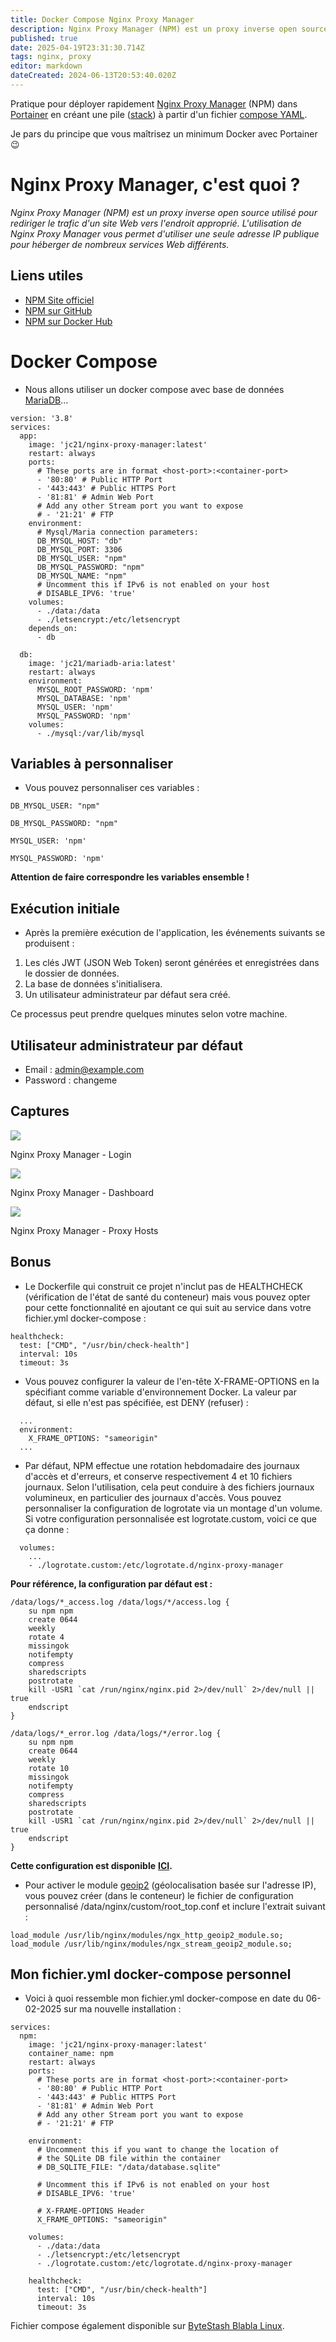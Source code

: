 ```yaml
---
title: Docker Compose Nginx Proxy Manager
description: Nginx Proxy Manager (NPM) est un proxy inverse open source utilisé pour rediriger le trafic d'un site Web vers l'endroit approprié.
published: true
date: 2025-04-19T23:31:30.714Z
tags: nginx, proxy
editor: markdown
dateCreated: 2024-06-13T20:53:40.020Z
---
```


Pratique pour déployer rapidement [Nginx Proxy Manager](https://nginxproxymanager.com) (NPM) dans [Portainer](https://www.portainer.io/) en créant une pile ([stack](https://docs.portainer.io/user/docker/stacks)) à partir d'un fichier [compose YAML](https://docs.docker.com/compose/compose-application-model/).

Je pars du principe que vous maîtrisez un minimum Docker avec Portainer 😉

# Nginx Proxy Manager, c'est quoi ?

*Nginx Proxy Manager (NPM) est un proxy inverse open source utilisé pour rediriger le trafic d'un site Web vers l'endroit approprié. L'utilisation de Nginx Proxy Manager vous permet d'utiliser une seule adresse IP publique pour héberger de nombreux services Web différents.*

## Liens utiles

-   [NPM Site officiel](https://nginxproxymanager.com)
-   [NPM sur GitHub](https://github.com/NginxProxyManager/nginx-proxy-manager)
-   [NPM sur Docker Hub](https://hub.docker.com/r/jc21/nginx-proxy-manager)

# Docker Compose

-   Nous allons utiliser un docker compose avec base de données [MariaDB](https://mariadb.org)…

```plaintext
version: '3.8'
services:
  app:
    image: 'jc21/nginx-proxy-manager:latest'
    restart: always
    ports:
      # These ports are in format <host-port>:<container-port>
      - '80:80' # Public HTTP Port
      - '443:443' # Public HTTPS Port
      - '81:81' # Admin Web Port
      # Add any other Stream port you want to expose
      # - '21:21' # FTP
    environment:
      # Mysql/Maria connection parameters:
      DB_MYSQL_HOST: "db"
      DB_MYSQL_PORT: 3306
      DB_MYSQL_USER: "npm"
      DB_MYSQL_PASSWORD: "npm"
      DB_MYSQL_NAME: "npm"
      # Uncomment this if IPv6 is not enabled on your host
      # DISABLE_IPV6: 'true'
    volumes:
      - ./data:/data
      - ./letsencrypt:/etc/letsencrypt
    depends_on:
      - db

  db:
    image: 'jc21/mariadb-aria:latest'
    restart: always
    environment:
      MYSQL_ROOT_PASSWORD: 'npm'
      MYSQL_DATABASE: 'npm'
      MYSQL_USER: 'npm'
      MYSQL_PASSWORD: 'npm'
    volumes:
      - ./mysql:/var/lib/mysql
```

## Variables à personnaliser

-   Vous pouvez personnaliser ces variables :

`DB_MYSQL_USER: "npm"`

`DB_MYSQL_PASSWORD: "npm"`

`MYSQL_USER: 'npm'`

`MYSQL_PASSWORD: 'npm'`

**Attention de faire correspondre les variables ensemble !**

## Exécution initiale​

-   Après la première exécution de l'application, les événements suivants se produisent :

1.  Les clés JWT (JSON Web Token) seront générées et enregistrées dans le dossier de données.
2.  La base de données s'initialisera.
3.  Un utilisateur administrateur par défaut sera créé.

Ce processus peut prendre quelques minutes selon votre machine.

## Utilisateur administrateur par défaut​

-   Email : admin@example.com
-   Password : changeme

## Captures

![](/docker-compose-nginx-proxy-manager/npm-login.png)

Nginx Proxy Manager - Login

![](/docker-compose-nginx-proxy-manager/npm-dashboard.png)

Nginx Proxy Manager - Dashboard

![](/docker-compose-nginx-proxy-manager/npm-proxy-hosts.png)

Nginx Proxy Manager - Proxy Hosts

## Bonus

-   Le Dockerfile qui construit ce projet n'inclut pas de HEALTHCHECK (vérification de l'état de santé du conteneur) mais vous pouvez opter pour cette fonctionnalité en ajoutant ce qui suit au service dans votre fichier.yml docker-compose :

```plaintext
healthcheck:
  test: ["CMD", "/usr/bin/check-health"]
  interval: 10s
  timeout: 3s
```

-   Vous pouvez configurer la valeur de l'en-tête X-FRAME-OPTIONS en la spécifiant comme variable d'environnement Docker. La valeur par défaut, si elle n'est pas spécifiée, est DENY (refuser) :

```plaintext
  ...
  environment:
    X_FRAME_OPTIONS: "sameorigin"
  ...
```

-   Par défaut, NPM effectue une rotation hebdomadaire des journaux d'accès et d'erreurs, et conserve respectivement 4 et 10 fichiers journaux. Selon l'utilisation, cela peut conduire à des fichiers journaux volumineux, en particulier des journaux d'accès. Vous pouvez personnaliser la configuration de logrotate via un montage d'un volume. Si votre configuration personnalisée est logrotate.custom, voici ce que ça donne :

```plaintext
  volumes:
    ...
    - ./logrotate.custom:/etc/logrotate.d/nginx-proxy-manager
```

**Pour référence, la configuration par défaut est :**

```plaintext
/data/logs/*_access.log /data/logs/*/access.log {
    su npm npm
    create 0644
    weekly
    rotate 4
    missingok
    notifempty
    compress
    sharedscripts
    postrotate
    kill -USR1 `cat /run/nginx/nginx.pid 2>/dev/null` 2>/dev/null || true
    endscript
}

/data/logs/*_error.log /data/logs/*/error.log {
    su npm npm
    create 0644
    weekly
    rotate 10
    missingok
    notifempty
    compress
    sharedscripts
    postrotate
    kill -USR1 `cat /run/nginx/nginx.pid 2>/dev/null` 2>/dev/null || true
    endscript
}
```

**Cette configuration est disponible** [**ICI**](https://github.com/NginxProxyManager/nginx-proxy-manager/blob/develop/docker/rootfs/etc/logrotate.d/nginx-proxy-manager)**.**

-   Pour activer le module [geoip2](https://docs.nginx.com/nginx/admin-guide/dynamic-modules/geoip2/) (géolocalisation basée sur l'adresse IP), vous pouvez créer (dans le conteneur) le fichier de configuration personnalisé /data/nginx/custom/root\_top.conf et inclure l'extrait suivant :

```plaintext
load_module /usr/lib/nginx/modules/ngx_http_geoip2_module.so;
load_module /usr/lib/nginx/modules/ngx_stream_geoip2_module.so;
```

## Mon fichier.yml docker-compose personnel

-   Voici à quoi ressemble mon fichier.yml docker-compose en date du 06-02-2025 sur ma nouvelle installation :

```plaintext
services:
  npm:
    image: 'jc21/nginx-proxy-manager:latest'
    container_name: npm
    restart: always
    ports:
      # These ports are in format <host-port>:<container-port>
      - '80:80' # Public HTTP Port
      - '443:443' # Public HTTPS Port
      - '81:81' # Admin Web Port
      # Add any other Stream port you want to expose
      # - '21:21' # FTP

    environment:
      # Uncomment this if you want to change the location of
      # the SQLite DB file within the container
      # DB_SQLITE_FILE: "/data/database.sqlite"

      # Uncomment this if IPv6 is not enabled on your host
      # DISABLE_IPV6: 'true'

      # X-FRAME-OPTIONS Header
      X_FRAME_OPTIONS: "sameorigin"

    volumes:
      - ./data:/data
      - ./letsencrypt:/etc/letsencrypt
      - ./logrotate.custom:/etc/logrotate.d/nginx-proxy-manager

    healthcheck:
      test: ["CMD", "/usr/bin/check-health"]
      interval: 10s
      timeout: 3s
```

Fichier compose également disponible sur [ByteStash Blabla Linux](https://bytestash.blablalinux.be/public/snippets).